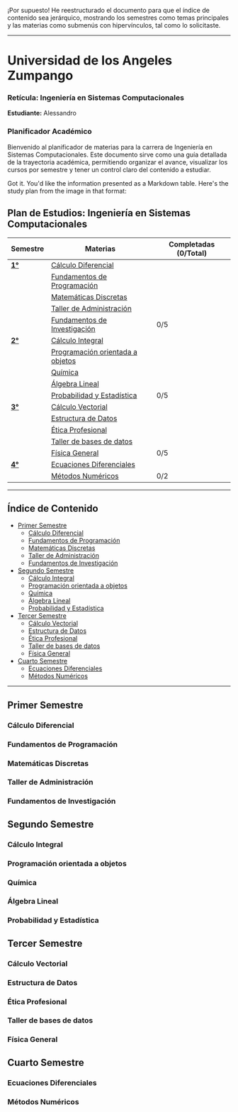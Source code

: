¡Por supuesto! He reestructurado el documento para que el índice de contenido sea jerárquico, mostrando los semestres como temas principales y las materias como submenús con hipervínculos, tal como lo solicitaste.

---

# Universidad de los Angeles Zumpango

### Retícula: Ingeniería en Sistemas Computacionales

**Estudiante:** Alessandro

### Planificador Académico

Bienvenido al planificador de materias para la carrera de Ingeniería en Sistemas Computacionales. Este documento sirve como una guía detallada de la trayectoria académica, permitiendo organizar el avance, visualizar los cursos por semestre y tener un control claro del contenido a estudiar.

Got it. You'd like the information presented as a Markdown table. Here's the study plan from the image in that format:

## Plan de Estudios: Ingeniería en Sistemas Computacionales

| Semestre | Materias | Completadas (0/Total) |
|----------|----------|---------------------|
| [**1°**](#primer-semestre) | [Cálculo Diferencial](#cálculo-diferencial) | |
| | [Fundamentos de Programación](#fundamentos-de-programación) | |
| | [Matemáticas Discretas](#matemáticas-discretas) | |
| | [Taller de Administración](#taller-de-administración) | |
| | [Fundamentos de Investigación](#fundamentos-de-investigación) | 0/5 |
| [**2°**](#segundo-semestre) | [Cálculo Integral](#cálculo-integral) | |
| | [Programación orientada a objetos](#programación-orientada-a-objetos) | |
| | [Química](#química) | |
| | [Álgebra Lineal](#álgebra-lineal) | |
| | [Probabilidad y Estadística](#probabilidad-y-estadística) | 0/5 |
| [**3°**](#tercer-semestre) | [Cálculo Vectorial](#cálculo-vectorial) | |
| | [Estructura de Datos](#estructura-de-datos) | |
| | [Ética Profesional](#ética-profesional) | |
| | [Taller de bases de datos](#taller-de-bases-de-datos) | |
| | [Física General](#física-general) | 0/5 |
| [**4°**](#cuarto-semestre) | [Ecuaciones Diferenciales](#ecuaciones-diferenciales) | |
| | [Métodos Numéricos](#métodos-numéricos) | 0/2 |

---

## Índice de Contenido

- [Primer Semestre](#primer-semestre)
  - [Cálculo Diferencial](#cálculo-diferencial)
  - [Fundamentos de Programación](#fundamentos-de-programación)
  - [Matemáticas Discretas](#matemáticas-discretas)
  - [Taller de Administración](#taller-de-administración)
  - [Fundamentos de Investigación](#fundamentos-de-investigación)
- [Segundo Semestre](#segundo-semestre)
  - [Cálculo Integral](#cálculo-integral)
  - [Programación orientada a objetos](#programación-orientada-a-objetos)
  - [Química](#química)
  - [Álgebra Lineal](#álgebra-lineal)
  - [Probabilidad y Estadística](#probabilidad-y-estadística)
- [Tercer Semestre](#tercer-semestre)
  - [Cálculo Vectorial](#cálculo-vectorial)
  - [Estructura de Datos](#estructura-de-datos)
  - [Ética Profesional](#ética-profesional)
  - [Taller de bases de datos](#taller-de-bases-de-datos)
  - [Física General](#física-general)
- [Cuarto Semestre](#cuarto-semestre)
  - [Ecuaciones Diferenciales](#ecuaciones-diferenciales)
  - [Métodos Numéricos](#métodos-numéricos)

---

## Primer Semestre
### Cálculo Diferencial
### Fundamentos de Programación
### Matemáticas Discretas
### Taller de Administración
### Fundamentos de Investigación

## Segundo Semestre
### Cálculo Integral
### Programación orientada a objetos
### Química
### Álgebra Lineal
### Probabilidad y Estadística

## Tercer Semestre
### Cálculo Vectorial
### Estructura de Datos
### Ética Profesional
### Taller de bases de datos
### Física General

## Cuarto Semestre
### Ecuaciones Diferenciales
### Métodos Numéricos
